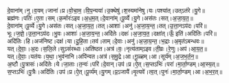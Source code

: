 

  
दे॒वाना॑म्।नु।व॒यम्।जाना॑।प्र।वो॒चा॒म॒।वि॒प॒न्यया॑।उ॒क्थेषु॑।श॒स्यमा॑नेषु।यः।पश्या॑त्।उत्ऽत॑रे।यु॒गे॥  
ब्रह्म॑णः।पतिः॑।ए॒ता।सम्।क॒र्मारः॑ऽइव।अ॒ध॒म॒त्।दे॒वाना॑म्।पू॒र्व्ये।यु॒गे।अस॑तः।सत्।अ॒जा॒य॒त॒॥  
दे॒वाना॑म्।पू॒र्व्ये।यु॒गे।अस॑तः।सत्।अ॒जा॒य॒त॒।तत्।आशाः॑।अनु॑।अ॒जा॒य॒न्त॒।तत्।उ॒त्ता॒नऽप॑दः।परि॑॥  
भूः।ज॒ज्ञे॒।उ॒त्ता॒नऽप॑दः।भु॒वः।आशाः॑।अ॒जा॒य॒न्त॒।अदि॑तेः।दक्षः॑।अ॒जा॒य॒त॒।दक्षा॑त्।ऊँ॒ इति॑।अदि॑तिः।परि॑॥  
अदि॑तिः।हि।अज॑निष्ट।दक्ष॑।या।दु॒हि॒ता।तव॑।ताम्।दे॒वाः।अनु॑।अ॒जा॒य॒न्त॒।भ॒द्राः।अ॒मृत॑ऽबन्धवः॥  
यत्।दे॒वाः॒।अ॒दः।स॒लि॒ले।सुऽसं॑रब्धाः।अति॑ष्ठत।अत्र॑।वः॒।नृत्य॑ताम्ऽइव।ती॒व्रः।रे॒णुः।अप॑।आ॒य॒त॒॥  
यत्।दे॒वाः॒।यत॑यः।य॒था॒।भुव॑नानि।अपि॑न्वत।अत्र॑।स॒मु॒द्रे।आ।गू॒ळ्हम्।आ।सूर्य॑म्।अ॒ज॒भ॒र्त॒न॒॥  
अ॒ष्टौ।पु॒त्रासः॑।अदि॑तेः।ये।जा॒ताः।त॒न्वः॑।परि॑।दे॒वान्।उप॑।प्र।ऐ॒त्।स॒प्तऽभिः॑।परा॑।मा॒र्ता॒ण्डम्।आ॒स्य॒त्॥  
स॒प्तऽभिः॑।पु॒त्रैः।अदि॑तिः।उप॑।प्र।ऐ॒त्।पू॒र्व्य॑म्।यु॒गम्।प्र॒ऽजायै॑।मृ॒त्यवे॑।त्व॒त्।पुनः॑।मा॒र्ता॒ण्डम्।आ।अ॒भ॒र॒त्॥  
